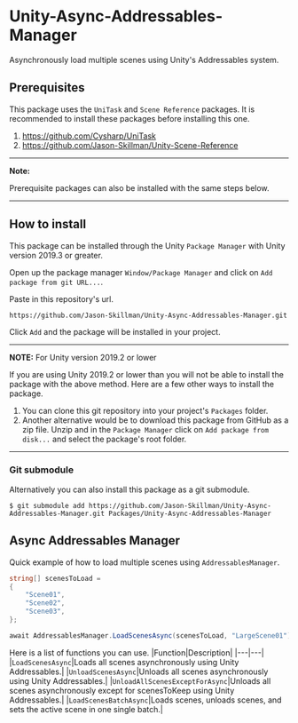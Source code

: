 # Unity-Async-Addressables-Manager
Asynchronously load multiple scenes using Unity's Addressables system.

## Prerequisites
This package uses the `UniTask` and `Scene Reference` packages. It is recommended to install these packages before installing this one.

1. https://github.com/Cysharp/UniTask
1. https://github.com/Jason-Skillman/Unity-Scene-Reference

---
**Note:**

Prerequisite packages can also be installed with the same steps below.

---

## How to install
This package can be installed through the Unity `Package Manager` with Unity version 2019.3 or greater.

Open up the package manager `Window/Package Manager` and click on `Add package from git URL...`.

Paste in this repository's url.

`https://github.com/Jason-Skillman/Unity-Async-Addressables-Manager.git`

Click `Add` and the package will be installed in your project.

---
**NOTE:** For Unity version 2019.2 or lower

If you are using Unity 2019.2 or lower than you will not be able to install the package with the above method. Here are a few other ways to install the package.
1. You can clone this git repository into your project's `Packages` folder.
1. Another alternative would be to download this package from GitHub as a zip file. Unzip and in the `Package Manager` click on `Add package from disk...` and select the package's root folder.

---

### Git submodule
Alternatively you can also install this package as a git submodule.

```console
$ git submodule add https://github.com/Jason-Skillman/Unity-Async-Addressables-Manager.git Packages/Unity-Async-Addressables-Manager
```

## Async Addressables Manager
Quick example of how to load multiple scenes using `AddressablesManager`.
```C#
string[] scenesToLoad =
{
    "Scene01",
    "Scene02",
    "Scene03",
};

await AddressablesManager.LoadScenesAsync(scenesToLoad, "LargeScene01");
```

Here is a list of functions you can use.
|Function|Description|
|---|---|
|`LoadScenesAsync`|Loads all scenes asynchronously using Unity Addressables.|
|`UnloadScenesAsync`|Unloads all scenes asynchronously using Unity Addressables.|
|`UnloadAllScenesExceptForAsync`|Unloads all scenes asynchronously except for scenesToKeep using Unity Addressables.|
|`LoadScenesBatchAsync`|Loads scenes, unloads scenes, and sets the active scene in one single batch.|
